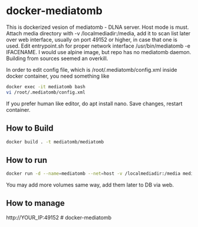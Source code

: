 # docker-mediatomb

This is dockerized vesion of mediatomb - DLNA server. Host mode is must. Attach media directory with -v /localmediadir:/media, add it to scan list later over web interface, usually on port 49152 or higher, in case that one is used. Edit entrypoint.sh for proper network interface /usr/bin/mediatomb -e IFACENAME.
I would use alpine image, but repo has no mediatomb daemon. Building from sources seemed an overkill.

In order to edit config file, which is /root/.mediatomb/config.xml inside docker container, you need something like

```bash
docker exec -it mediatomb bash
vi /root/.mediatomb/config.xml
```
If you prefer human like editor, do apt install nano.
Save changes, restart container.


## How to Build

```bash
docker build . -t mediatomb/mediatomb
```

## How to run

```bash
docker run -d --name=mediatomb --net=host -v /localmediadir:/media mediatomb/mediatomb
```

You may add more volumes same way, add them later to DB via web.

## How to manage

http://YOUR_IP:49152 # docker-mediatomb
